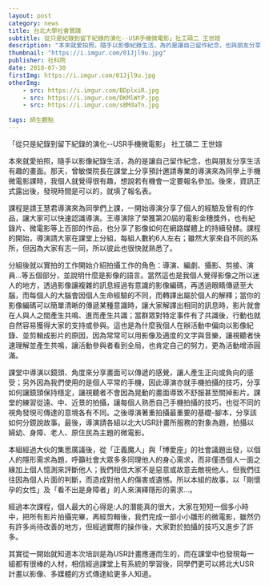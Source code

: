 ```yaml
---
layout: post
category: news
title: 台北大學社會實踐
subtitle: 從只是紀錄到留下紀錄的演化--USR手機微電影」社工碩二 王世媗
description: "本來就愛拍照，隨手以影像紀錄生活，為的是讓自己留作紀念，也與朋友分享生活有趣的畫面。那天..."
thumbnail: "https://i.imgur.com/01Jjl9u.jpg"
publisher: 社科院
date: 2018-07-30 
firstImg: https://i.imgur.com/01Jjl9u.jpg
otherImg:
    - src: https://i.imgur.com/BDplxiR.jpg
    - src: https://i.imgur.com/DKMlWtP.jpg
    - src: https://i.imgur.com/sBMdaTn.jpg
    
tags: 師生觀點
---
```


「從只是紀錄到留下紀錄的演化--USR手機微電影」
社工碩二 王世媗

本來就愛拍照，隨手以影像紀錄生活，為的是讓自己留作紀念，也與朋友分享生活有趣的畫面。那天，曾敏傑院長在課堂上分享預計邀請專業的導演來為同學上手機微電影課時，我個人就覺得很有趣，想說若有機會一定要報名參加。後來，資訊正式露出後，發現時間是可以的，就填了報名表。

課程是請王慧君導演來為同學們上課，一開始導演分享了個人的經驗及曾有的作品，讓大家可以快速認識導演。王導演除了榮獲第20屆的電影金穗獎外，也有紀錄片、微電影等上百部的作品，也分享了影像如何在網路媒體上的持續發酵。課程的開始，導演請大家在課堂上分組，每組人數約6人左右；雖然大家來自不同的系所，但因為大家有志一同，所以彼此也很快就熟悉了。

分組後就以實拍的工作開始介紹拍攝工作的角色：導演、編劇、攝影、剪接、演員…等五個部分，並說明什麼是影像的語言。當然這也是我個人覺得影像之所以迷人的地方，透過影像讓複雜的訊息經過有意識的影像編碼，再透過眼睛傳遞至大腦，而每個人的大腦會因個人生命經驗的不同，而轉譯出屬於個人的解釋；當你的影像編碼可以簡單清晰的傳遞某種意識時，讓大家解譯出相同的訊息時，影片就會在人與人之間產生共鳴、進而產生共識；當群眾對特定事件有了共識後，行動也就自然容易獲得大家的支持或參與。這也是為什麼我個人在辦活動中偏向以影像紀錄、並剪輯成影片的原因，因為常常可以用影像及適度的文字與音樂，讓視聽者快速理解並產生共鳴，讓活動參與者看到全局，也肯定自己的努力，更為活動增添圓滿。

課堂中導演以鏡頭、角度來分享畫面可以傳遞的感覺，讓人產生正向或負向的感受；另外因為我們使用的是個人平常的手機，因此導演亦就手機拍攝的技巧，分享如何讓鏡頭保持穩定，讓視聽者不會因為晃動的畫面導致不舒服甚至關掉影片。課堂的練習從遠、中、近景的拍攝，讓每個人熟悉自己手機拍攝的技巧，也從不同的視角發現可傳達的意境各有不同。之後導演著重拍攝最重要的基礎-腳本，分享該如何分鏡說故事。最後，導演請各組以北大USR計畫所服務的對象為題，拍攝以婦幼、身障、老人、原住民為主題的微電影。

本組經過大伙的集思廣議後，從「正義魔人」與「博愛座」的社會議題出發，以個人的隱形需求為題，呼籲社會大眾多多同理他人的身心需求，而非僅憑個人一面之緣加上個人憶測來評斷他人；我們相信大家不是惡意或故意去敵視他人，但我們往往因為個人片面的判斷，而造成對他人的傷害或遺憾。所以本組的故事，以「剛懷孕的女性」及「看不出是身障者」的人來演繹隱形的需求…。

經過本次課程，個人最大的心得是:人的潛能真的很大，大家在短短一個多小時中，把所有影片拍攝完畢，再經剪輯後，我們完成一部小小雛形的微電影，雖然仍有許多尚待改善的地方，但經過實際的操作後，大家對於拍攝的技巧又進步了許多。

其實從一開始就知道本次培訓是為USR計畫應運而生的，而在課堂中也發現每一組都有很棒的人材，相信經過課堂上有系統的學習後，同學們更可以將北大USR計畫以影像、多媒體的方式傳達給更多人知道。


